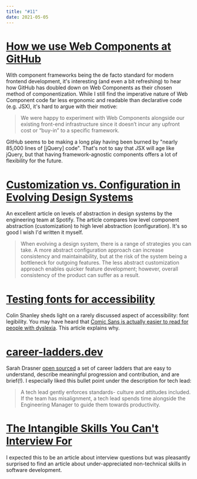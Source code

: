 ```yaml
---
title: "#11"
date: 2021-05-05
---
```

# [How we use Web Components at GitHub](https://github.blog/2021-05-04-how-we-use-web-components-at-github/)

With component frameworks being the de facto standard for modern frontend development, it's interesting (and even a bit refreshing) to hear how GitHub has doubled down on Web Components as their chosen method of componentization. While I still find the imperative nature of Web Component code far less ergonomic and readable than declarative code (e.g. JSX), it's hard to argue with their motive:

> We were happy to experiment with Web Components alongside our existing front-end infrastructure since it doesn’t incur any upfront cost or “buy-in” to a specific framework.

GitHub seems to be making a long play having been burned by "nearly 85,000 lines of [jQuery] code". That's not to say that JSX will age like jQuery, but that having framework-agnostic components offers a lot of flexibility for the future.

# [Customization vs. Configuration in Evolving Design Systems](https://engineering.atspotify.com/2021/04/28/customization-vs-configuration-in-evolving-design-systems/)

An excellent article on levels of abstraction in design systems by the engineering team at Spotify. The article compares low level component abstraction (customization) to high level abstraction (configuration). It's so good I wish I'd written it myself.

> When evolving a design system, there is a range of strategies you can take. A more abstract configuration approach can increase consistency and maintainability, but at the risk of the system being a bottleneck for outgoing features. The less abstract customization approach enables quicker feature development; however, overall consistency of the product can suffer as a result.

# [Testing fonts for accessibility](https://uxdesign.cc/testing-fonts-for-accessibility-817f47011078)

Colin Shanley sheds light on a rarely discussed aspect of accessibility: font legibility. You may have heard that [Comic Sans is actually easier to read for people with dyslexia](https://en.wikipedia.org/wiki/Comic_Sans#Use_in_schools). This article explains why.

# [career-ladders.dev](https://career-ladders.dev/)

Sarah Drasner [open sourced](https://github.com/sdras/career-ladders) a set of career ladders that are easy to understand, describe meaningful progression and contribution, and are brief(!). I especially liked this bullet point under the description for tech lead:

> A tech lead gently enforces standards- culture and attitudes included. If the team has misalignment, a tech lead spends time alongside the Engineering Manager to guide them towards productivity.

# [The Intangible Skills You Can't Interview For](https://staysaasy.com/leadership/2021/04/12/the-intangible-skills-you-cant-interview-for.html)

I expected this to be an article about interview questions but was pleasantly surprised to find an article about under-appreciated non-technical skills in software development.
